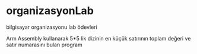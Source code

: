 # organizasyonLab
bilgisayar organizasyonu lab ödevleri

Arm Assembly kullanarak 5*5 lik dizinin en küçük satırının toplam değeri ve satır numarasını bulan program

